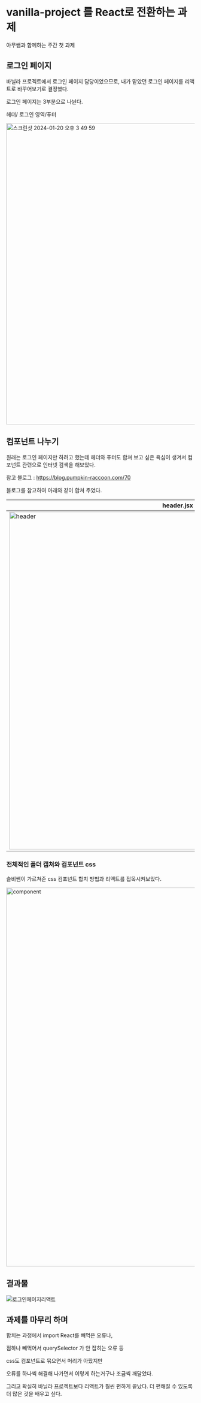 # vanilla-project 를 React로 전환하는 과제

야무쌤과 함께하는 주간 첫 과제 



## 로그인 페이지 

바닐라 프로젝트에서 로그인 페이지 담당이었으므로, 내가 맡았던 로그인 페이지를 리액트로 바꾸어보기로 결정했다. 

로그인 페이지는 3부분으로 나뉜다. 

헤더/ 로그인 영역/푸터


<img width="804" alt="스크린샷 2024-01-20 오후 3 49 59" src="https://github.com/ryujinzz/likelion-FEQA/assets/146301783/34cd7ff6-c664-488b-8843-90587549dcea">




## 컴포넌트 나누기 

원래는 로그인 페이지만 하려고 했는데 헤더와 푸터도 합쳐 보고 싶은 욕심이 생겨서 컴포넌트 관련으로 인터넷 검색을 해보았다. 

참고 블로그 : https://blog.pumpkin-raccoon.com/70


블로그를 참고하여 아래와 같이 합쳐 주었다. 

|header.jsx|footer.jsx|homework.jsx|
|----------|-----------|-----------|
|<img width="901" alt="header" src="https://github.com/ryujinzz/likelion-FEQA/assets/146301783/86c251dd-317b-42e3-855c-f3760fc2f483">|<img width="898" alt="footer" src="https://github.com/ryujinzz/likelion-FEQA/assets/146301783/546168ec-868e-4134-8f8a-f0a323f2d3b5">|<img width="856" alt="homework" src="https://github.com/ryujinzz/likelion-FEQA/assets/146301783/c117ca36-a483-4c22-88fa-2107b5d3b7e7">|


### 전체적인 폴더 캡쳐와 컴포넌트 css 

슬비쌤이 가르쳐준 css 컴포넌트 합치 방법과 리액트를 접목시켜보았다. 

<img width="1011" alt="component" src="https://github.com/ryujinzz/likelion-FEQA/assets/146301783/258443af-e654-4af9-990b-a45d9d93b611">




## 결과물 

![로그인페이지리액트](https://github.com/ryujinzz/likelion-FEQA/assets/146301783/e074f9b2-263e-4b63-9d90-7aa8ae31a84a)



## 과제를 마무리 하며 

합치는 과정에서 import React를 빼먹은 오류나, 

점하나 빼먹어서 querySelector 가 안 잡히는 오류 등 

css도 컴포넌트로 묶으면서 머리가 아팠지만 

오류를 하나씩 해결해 나가면서 이렇게 하는거구나 조금씩 깨달았다. 

그리고 확실히 바닐라 프로젝트보다 리액트가 훨씬 편하게 끝났다. 
더 편해질 수 있도록 더 많은 것을 배우고 싶다. 
